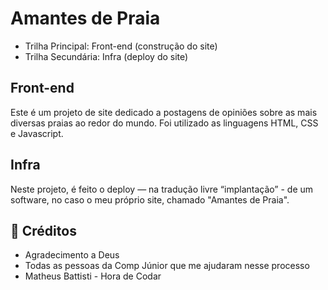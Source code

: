 # Amantes de Praia

* Trilha Principal: Front-end (construção do site)
* Trilha Secundária: Infra (deploy do site)

## Front-end

Este é um projeto de site dedicado a postagens de opiniões sobre as mais diversas praias ao redor do mundo.
Foi utilizado as linguagens HTML, CSS e Javascript.

## Infra

Neste projeto, é feito o deploy — na tradução livre “implantação” - de um software, no caso o meu próprio site, chamado "Amantes de Praia".


## 🎁 Créditos

* Agradecimento a Deus
* Todas as pessoas da Comp Júnior que me ajudaram nesse processo
* Matheus Battisti - Hora de Codar
